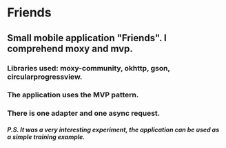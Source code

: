 # Friends
## Small mobile application "Friends". I comprehend moxy and mvp.
### Libraries used: **moxy-community**, **okhttp**, **gson**, **circularprogressview**.
### The application uses the **MVP** pattern.
### There is one adapter and one async request.
##### P.S. It was a very interesting experiment, the application can be used as a simple training example.
